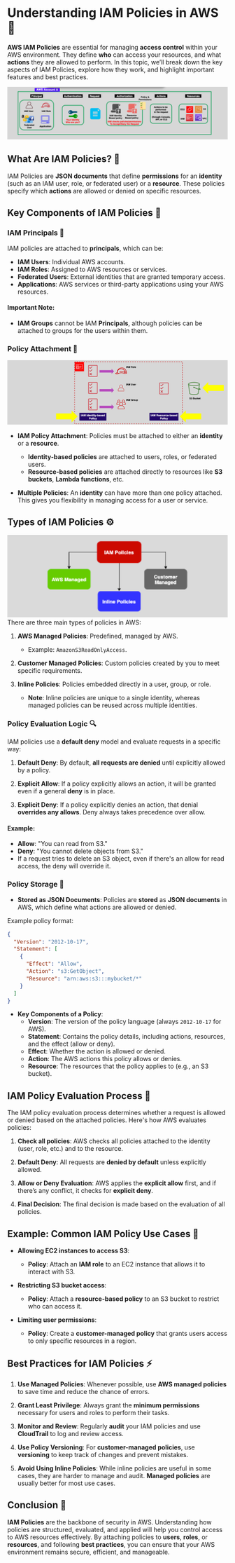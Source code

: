 # **Understanding IAM Policies in AWS** 🔑

**AWS IAM Policies** are essential for managing **access control** within your AWS environment. They define **who** can access your resources, and what **actions** they are allowed to perform. In this topic, we’ll break down the key aspects of IAM Policies, explore how they work, and highlight important features and best practices.

![alt](images/iam-policy.png)

## **What Are IAM Policies?** 📝

IAM Policies are **JSON documents** that define **permissions** for an **identity** (such as an IAM user, role, or federated user) or a **resource**. These policies specify which **actions** are allowed or denied on specific resources.

## **Key Components of IAM Policies** 🧩

### **IAM Principals** 🔑

IAM policies are attached to **principals**, which can be:

- **IAM Users**: Individual AWS accounts.
- **IAM Roles**: Assigned to AWS resources or services.
- **Federated Users**: External identities that are granted temporary access.
- **Applications**: AWS services or third-party applications using your AWS resources.

#### Important Note:

- **IAM Groups** cannot be IAM **Principals**, although policies can be attached to groups for the users within them.

### **Policy Attachment** 🔗

![alt](images/iam-policy-attachment.png)

- **IAM Policy Attachment**: Policies must be attached to either an **identity** or a **resource**.

  - **Identity-based policies** are attached to users, roles, or federated users.
  - **Resource-based policies** are attached directly to resources like **S3 buckets**, **Lambda functions**, etc.

- **Multiple Policies**: An **identity** can have more than one policy attached. This gives you flexibility in managing access for a user or service.

## **Types of IAM Policies** ⚙️

![alt](images/iam-policy-types.png)
There are three main types of policies in AWS:

1. **AWS Managed Policies**: Predefined, managed by AWS.

   - Example: `AmazonS3ReadOnlyAccess`.

2. **Customer Managed Policies**: Custom policies created by you to meet specific requirements.

3. **Inline Policies**: Policies embedded directly in a user, group, or role.
   - **Note**: Inline policies are unique to a single identity, whereas managed policies can be reused across multiple identities.

### **Policy Evaluation Logic** 🔍

IAM policies use a **default deny** model and evaluate requests in a specific way:

1. **Default Deny**: By default, **all requests are denied** until explicitly allowed by a policy.

2. **Explicit Allow**: If a policy explicitly allows an action, it will be granted even if a general **deny** is in place.

3. **Explicit Deny**: If a policy explicitly denies an action, that denial **overrides any allows**. Deny always takes precedence over allow.

#### Example:

- **Allow**: "You can read from S3."
- **Deny**: "You cannot delete objects from S3."
- If a request tries to delete an S3 object, even if there's an allow for read access, the deny will override it.

### **Policy Storage** 📂

- **Stored as JSON Documents**: Policies are **stored** as **JSON documents** in AWS, which define what actions are allowed or denied.

Example policy format:

```json
{
  "Version": "2012-10-17",
  "Statement": [
    {
      "Effect": "Allow",
      "Action": "s3:GetObject",
      "Resource": "arn:aws:s3:::mybucket/*"
    }
  ]
}
```

- **Key Components of a Policy**:
  - **Version**: The version of the policy language (always `2012-10-17` for AWS).
  - **Statement**: Contains the policy details, including actions, resources, and the effect (allow or deny).
  - **Effect**: Whether the action is allowed or denied.
  - **Action**: The AWS actions this policy allows or denies.
  - **Resource**: The resources that the policy applies to (e.g., an S3 bucket).

## **IAM Policy Evaluation Process** 🔄

The IAM policy evaluation process determines whether a request is allowed or denied based on the attached policies. Here's how AWS evaluates policies:

1. **Check all policies**: AWS checks all policies attached to the identity (user, role, etc.) and to the resource.

2. **Default Deny**: All requests are **denied by default** unless explicitly allowed.

3. **Allow or Deny Evaluation**: AWS applies the **explicit allow** first, and if there’s any conflict, it checks for **explicit deny**.

4. **Final Decision**: The final decision is made based on the evaluation of all policies.

## **Example: Common IAM Policy Use Cases** 🎯

- **Allowing EC2 instances to access S3**:

  - **Policy**: Attach an **IAM role** to an EC2 instance that allows it to interact with S3.

- **Restricting S3 bucket access**:

  - **Policy**: Attach a **resource-based policy** to an S3 bucket to restrict who can access it.

- **Limiting user permissions**:
  - **Policy**: Create a **customer-managed policy** that grants users access to only specific resources in a region.

## **Best Practices for IAM Policies** ⚡

1. **Use Managed Policies**: Whenever possible, use **AWS managed policies** to save time and reduce the chance of errors.

2. **Grant Least Privilege**: Always grant the **minimum permissions** necessary for users and roles to perform their tasks.

3. **Monitor and Review**: Regularly **audit** your IAM policies and use **CloudTrail** to log and review access.

4. **Use Policy Versioning**: For **customer-managed policies**, use **versioning** to keep track of changes and prevent mistakes.

5. **Avoid Using Inline Policies**: While inline policies are useful in some cases, they are harder to manage and audit. **Managed policies** are usually better for most use cases.

## **Conclusion** 🎉

**IAM Policies** are the backbone of security in AWS. Understanding how policies are structured, evaluated, and applied will help you control access to AWS resources effectively. By attaching policies to **users**, **roles**, or **resources**, and following **best practices**, you can ensure that your AWS environment remains secure, efficient, and manageable.
